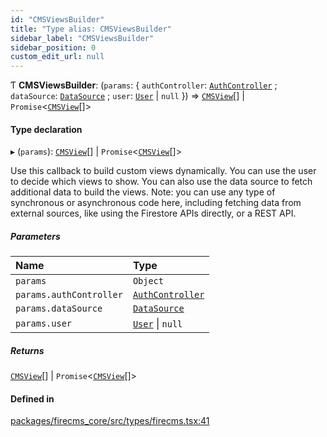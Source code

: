 ```yaml
---
id: "CMSViewsBuilder"
title: "Type alias: CMSViewsBuilder"
sidebar_label: "CMSViewsBuilder"
sidebar_position: 0
custom_edit_url: null
---
```


Ƭ **CMSViewsBuilder**: (`params`: \{ `authController`: [`AuthController`](AuthController.md) ; `dataSource`: [`DataSource`](../interfaces/DataSource.md) ; `user`: [`User`](User.md) \| ``null``  }) => [`CMSView`](../interfaces/CMSView.md)[] \| `Promise`\<[`CMSView`](../interfaces/CMSView.md)[]\>

#### Type declaration

▸ (`params`): [`CMSView`](../interfaces/CMSView.md)[] \| `Promise`\<[`CMSView`](../interfaces/CMSView.md)[]\>

Use this callback to build custom views dynamically.
You can use the user to decide which views to show.
You can also use the data source to fetch additional data to build the
views. Note: you can use any type of synchronous or asynchronous code here,
including fetching data from external sources, like using the Firestore
APIs directly, or a REST API.

##### Parameters

| Name | Type |
| :------ | :------ |
| `params` | `Object` |
| `params.authController` | [`AuthController`](AuthController.md) |
| `params.dataSource` | [`DataSource`](../interfaces/DataSource.md) |
| `params.user` | [`User`](User.md) \| ``null`` |

##### Returns

[`CMSView`](../interfaces/CMSView.md)[] \| `Promise`\<[`CMSView`](../interfaces/CMSView.md)[]\>

#### Defined in

[packages/firecms_core/src/types/firecms.tsx:41](https://github.com/FireCMSco/firecms/blob/d45f3739/packages/firecms_core/src/types/firecms.tsx#L41)
